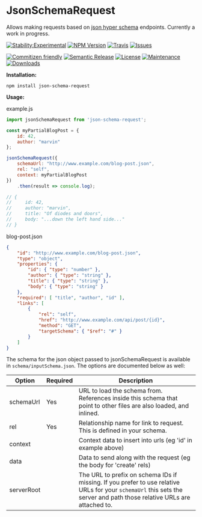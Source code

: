 # JsonSchemaRequest

Allows making requests based on [json hyper schema](http://json-schema.org/) endpoints. Currently a work in progress.

[![Stability:Experimental](https://img.shields.io/badge/stability-experimental-orange.svg?style=flat-square&maxAge=2592000)](https://nodejs.org/api/documentation.html#documentation_stability_index)
[![NPM Version](https://img.shields.io/npm/v/json-schema-request.svg?style=flat-square&maxAge=3600)](https://www.npmjs.com/package/json-schema-request)
[![Travis](https://img.shields.io/travis/ReactiveRaven/JsonSchemaRequest.svg?style=flat-square&maxAge=3600)](https://travis-ci.org/ReactiveRaven/JsonSchemaRequest)
[![Issues](https://img.shields.io/github/issues/reactiveraven/jsonschemarequest.svg?style=flat-square&maxAge=3600)](https://github.com/reactiveraven/JsonSchemaRequest/issues)

[![Commitizen friendly](https://img.shields.io/badge/commitizen-friendly-brightgreen.svg?style=flat-square&maxAge=2592000)](http://commitizen.github.io/cz-cli/)
[![Semantic Release](https://img.shields.io/badge/%20%20%F0%9F%93%A6%F0%9F%9A%80-semantic--release-e10079.svg?style=flat-square&maxAge=2592000)](https://github.com/semantic-release/semantic-release)
[![License](https://img.shields.io/npm/l/json-schema-request.svg?style=flat-square&maxAge=2592000)](http://spdx.org/licenses/MIT)
[![Maintenance](https://img.shields.io/maintenance/yes/2016.svg?maxAge=2592000&style=flat-square&maxAge=2592000)](https://github.com/reactiveraven/JsonSchemaRequest/issues)
[![Downloads](https://img.shields.io/npm/dm/json-schema-request.svg?style=flat-square&maxAge=25200)](https://www.npmjs.com/package/json-schema-request)

**Installation:**

```shell
npm install json-schema-request
```

**Usage:**

example.js
```js
import jsonSchemaRequest from 'json-schema-request';

const myPartialBlogPost = {
    id: 42,
    author: "marvin"
};

jsonSchemaRequest({
    schemaUrl: "http://www.example.com/blog-post.json",
    rel: "self",
    context: myPartialBlogPost
})
    .then(result => console.log);

// {
//     id: 42,
//     author: "marvin",
//     title: "Of diodes and doors",
//     body: "...down the left hand side..."
// }
```

blog-post.json
```json
{
    "id": "http://www.example.com/blog-post.json",
    "type": "object",
    "properties": {
        "id": { "type": "number" },
        "author": { "type": "string" },
        "title": { "type": "string" },
        "body": { "type": "string" }
    },
    "required": [ "title", "author", "id" ],
    "links": [
        {
            "rel": "self",
            "href": "http://www.example.com/api/post/{id}",
            "method": "GET",
            "targetSchema": { "$ref": "#" }
        }
    ]
}
```

The schema for the json object passed to jsonSchemaRequest is available in `schema/inputSchema.json`. The options are documented below as well:

| Option | Required | Description |
|----|----|----|
| schemaUrl | Yes | URL to load the schema from. References inside this schema that point to other files are also loaded, and inlined. |
| rel | Yes | Relationship name for link to request. This is defined in your schema. |
| context | | Context data to insert into urls (eg 'id' in example above) |
| data | | Data to send along with the request (eg the body for 'create' rels) |
| serverRoot | | The URL to prefix on schema IDs if missing. If you prefer to use relative URLs for your `schemaUrl` this sets the server and path those relative URLs are attached to. |
